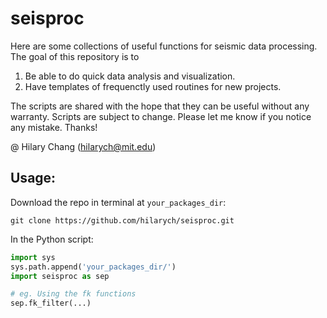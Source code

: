 # seisproc

Here are some collections of useful functions for seismic data processing. The goal of this repository is to

1. Be able to do quick data analysis and visualization.
2. Have templates of frequenctly used routines for new projects.

The scripts are shared with the hope that they can be useful without any warranty. Scripts are subject to change. Please let me know if you notice any mistake. Thanks! 

@ Hilary Chang ([hilarych@mit.edu](mailto:hilarych@mit.edu))

## Usage:

Download the repo in terminal at `your_packages_dir`:
```console
git clone https://github.com/hilarych/seisproc.git
```

In the Python script:
```python
import sys
sys.path.append('your_packages_dir/')
import seisproc as sep

# eg. Using the fk functions
sep.fk_filter(...) 
```



